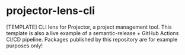 # projector-lens-cli
[TEMPLATE] CLI lens for Projector, a project management tool. This template is also a live example of a semantic-release + GitHub Actions CI/CD pipeline. Packages published by this repository are for example purposes only!
